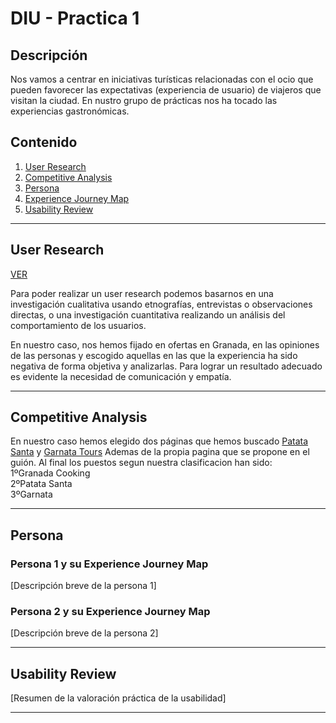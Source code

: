 # DIU - Practica 1

## Descripción

Nos vamos a centrar en iniciativas turísticas relacionadas con el ocio que
pueden favorecer las expectativas (experiencia de usuario) de viajeros que visitan la ciudad.
En nustro grupo de prácticas nos ha tocado las experiencias gastronómicas.

## Contenido

1. [User Research](#user-research)
2. [Competitive Analysis](#competitive-analysis)
3. [Persona](#persona)
4. [Experience Journey Map](#experience-journey-map)
5. [Usability Review](#usability-review)

---

## User Research  
[VER](https://github.com/dduckduck/DIU_DosVocesUnCompas/blob/master/P1/Entrega/User%20Research.pdf)

Para poder realizar un user research podemos basarnos en una investigación cualitativa usando etnografías, entrevistas o observaciones directas, o una investigación cuantitativa realizando un análisis del comportamiento de los usuarios. 

En nuestro caso, nos hemos fijado en ofertas en Granada, en las opiniones de las personas y escogido aquellas en las que la experiencia ha sido negativa de forma objetiva y analizarlas. Para lograr un resultado adecuado es evidente la necesidad de comunicación y empatía.


---

## Competitive Analysis

En nuestro caso hemos elegido dos páginas que hemos buscado [Patata Santa](https://www.patatasanta.com/) y [Garnata Tours](https://www.garnatatours.com/)
Ademas de la propia pagina que se propone en el guión.
Al final los puestos segun nuestra clasificacion han sido:  
  1ºGranada Cooking  
  2ºPatata Santa  
  3ºGarnata  

---

## Persona

### Persona 1 y su Experience Journey Map

[Descripción breve de la persona 1]

### Persona 2 y su Experience Journey Map

[Descripción breve de la persona 2]

---

## Usability Review

[Resumen de la valoración práctica de la usabilidad]

---
